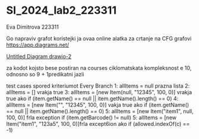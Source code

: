 # SI_2024_lab2_223311
Eva Dimitrova 223311

Go napraviv grafot koristejki ja ovaa online alatka za crtanje na CFG grafovi https://app.diagrams.net/ 

[Untitled Diagram drawio-2](https://github.com/ed7543/SI_2024_lab2_223311/assets/100047224/64cbdc4b-79a6-4bf8-acf1-47c8ce520f13)


za kodot kojsto bese postiran na courses ciklomatskata kompleksnost e 10, odnosno so 9  + 1predikatni jazli 

test cases spored kriteriumot Every Branch 
1: allItems = null prazna lista 
2: allItems = [] vrakja true
3: allItems = [new Item(null, "12345", 100, 0)] vrakja true ako if (item.getName() == null || item.getName().length() == 0)
4: allItems = [new Item("", "12345", 100, 0)] vakja true ako if (item.getName() == null || item.getName().length() == 0)
5: allItems = [new Item("item1", null, 100, 0)] frla exception if (item.getBarcode() != null)
5: allItems = [new Item("item1", "123a5", 100, 0)]frla except6ion ako if (allowed.indexOf(c) == -1)
